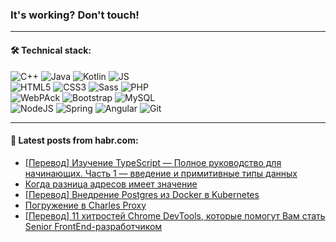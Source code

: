 ### It's working? Don't touch!

---

#### 🛠️ Technical stack:

![C++](https://img.shields.io/badge/C++-informational?logo=c%2B%2B&style=flat&logoColor=white&color=9C033A)
![Java](https://img.shields.io/badge/Java-informational?logo=java&style=flat&logoColor=white&color=007396)
![Kotlin](https://img.shields.io/badge/Kotlin-informational?logo=Kotlin&style=flat&logoColor=white&color=0095D5)
![JS](https://img.shields.io/badge/JS-informational?logo=javaScript&style=flat&logoColor=black&color=F7Df1E) <br>
![HTML5](https://img.shields.io/badge/HTML5-informational?logo=html5&style=flat&logoColor=white&color=E34F26)
![CSS3](https://img.shields.io/badge/CSS3-informational?logo=css3&style=flat&logoColor=white&color=157286)
![Sass](https://img.shields.io/badge/Saas-informational?logo=sass&style=flat&logoColor=white&color=hotpink)
![PHP](https://img.shields.io/badge/PHP-informational?logo=php&style=flat&logoColor=white&color=777BB4) <br>
![WebPAck](https://img.shields.io/badge/WebPack-informational?logo=webPack&style=flat&logoColor=white&color=FF6F00)
![Bootstrap](https://img.shields.io/badge/Bootstrap-informational?logo=Bootstrap&style=flat&logoColor=white&color=7952B3)
![MySQL](https://img.shields.io/badge/MySQL-informational?logo=MySQL&style=flat&logoColor=white&color=00f) <br>
![NodeJS](https://img.shields.io/badge/NodeJS-informational?logo=node.js&style=flat&logoColor=white&color=43853D)
![Spring](https://img.shields.io/badge/Spring-informational?logo=Spring&style=flat&logoColor=white&color=0A9EDC)
![Angular](https://img.shields.io/badge/Vue-informational?logo=vue.js&style=flat&logoColor=white&color=red)
![Git](https://img.shields.io/badge/Git-informational?logo=git&style=flat&logoColor=white&color=darkorange)

___

#### 💬 Latest posts from habr.com:

<!-- BLOG-POST-LIST:START -->
- [[Перевод] Изучение TypeScript — Полное руководство для начинающих. Часть 1 — введение и примитивные типы данных](https://habr.com/ru/post/663964/?utm_source=habrahabr&utm_medium=rss&utm_campaign=663964)
- [Когда разница адресов имеет значение](https://habr.com/ru/post/663960/?utm_source=habrahabr&utm_medium=rss&utm_campaign=663960)
- [[Перевод] Внедрение Postgres из Docker в Kubernetes](https://habr.com/ru/post/662784/?utm_source=habrahabr&utm_medium=rss&utm_campaign=662784)
- [Погружение в Charles Proxy](https://habr.com/ru/post/663926/?utm_source=habrahabr&utm_medium=rss&utm_campaign=663926)
- [[Перевод] 11 хитростей Chrome DevTools, которые помогут Вам стать Senior FrontEnd-разработчиком](https://habr.com/ru/post/663904/?utm_source=habrahabr&utm_medium=rss&utm_campaign=663904)
<!-- BLOG-POST-LIST:END -->
